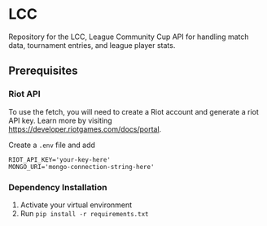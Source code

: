 # LCC
Repository for the LCC, League Community Cup API for handling match data, tournament entries, and league player stats. 

## Prerequisites
### Riot API
To use the fetch, you will need to create a Riot account and generate a riot API key.  Learn more by visiting https://developer.riotgames.com/docs/portal.  

Create a ```.env``` file and add
```
RIOT_API_KEY='your-key-here'
MONGO_URI='mongo-connection-string-here'
```

### Dependency Installation

1. Activate your virtual environment
2. Run ```pip install -r requirements.txt```